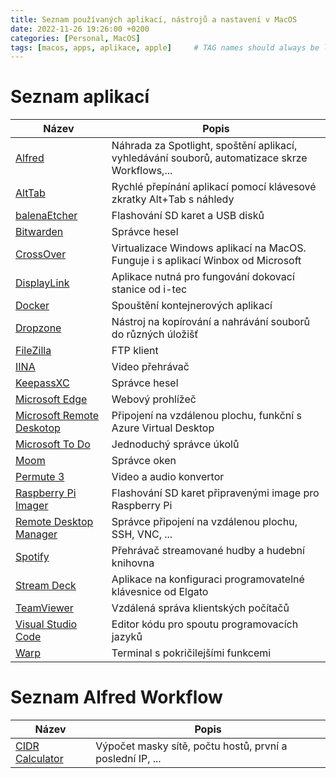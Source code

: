 ```yaml
---
title: Seznam používaných aplikací, nástrojů a nastavení v MacOS
date: 2022-11-26 19:26:00 +0200
categories: [Personal, MacOS]
tags: [macos, apps, aplikace, apple]     # TAG names should always be lowercase
---
```


# Seznam aplikací
| Název | Popis |
| ------- | ------- |
| [Alfred](https://www.alfredapp.com/) | Náhrada za Spotlight, spoštění aplikací, vyhledávání souborů, automatizace skrze Workflows,... |
| [AltTab](https://alt-tab-macos.netlify.app/) | Rychlé přepínání aplikací pomocí klávesové zkratky Alt+Tab s náhledy |
| [balenaEtcher](https://www.balena.io/etcher/) | Flashování SD karet a USB disků |
| [Bitwarden](https://bitwarden.com/) | Správce hesel |
| [CrossOver](https://www.codeweavers.com/crossover) | Virtualizace Windows aplikací na MacOS. Funguje i s aplikací Winbox od Microsoft |
| [DisplayLink](https://www.synaptics.com/products/displaylink-graphics/downloads/macos) | Aplikace nutná pro fungování dokovací stanice od i-tec |
| [Docker](https://www.docker.com/) | Spouštění kontejnerových aplikací |
| [Dropzone](https://aptonic.com/) | Nástroj na kopírování a nahrávání souborů do různých úložišť |
| [FileZilla](https://filezilla-project.org/) | FTP klient |
| [IINA](https://iina.io/) | Video přehrávač |
| [KeepassXC](https://keepassxc.org/) | Správce hesel |
| [Microsoft Edge](https://www.microsoft.com/cs-cz/edge/)| Webový prohlížeč |
| [Microsoft Remote Deskotop](https://apps.apple.com/us/app/microsoft-remote-desktop/) | Připojení na vzdálenou plochu, funkční s Azure Virtual Desktop |
| [Microsoft To Do](https://todo.microsoft.com/tasks/) | Jednoduchý správce úkolů |
| [Moom](https://apps.apple.com/us/app/moom/id419330170?mt=12) | Správce oken |
| [Permute 3](https://software.charliemonroe.net/permute/) | Video a audio konvertor |
| [Raspberry Pi Imager](https://www.raspberrypi.com/software/) | Flashování SD karet připravenými image pro Raspberry Pi |
| [Remote Desktop Manager](https://devolutions.net/remote-desktop-manager/) | Správce připojení na vzdálenou plochu, SSH, VNC, ... |
| [Spotify](https://www.spotify.com/us/download/android/) | Přehrávač streamované hudby a hudební knihovna |
| [Stream Deck](https://www.elgato.com/en/stream-deck) | Aplikace na konfiguraci programovatelné klávesnice od Elgato |
| [TeamViewer](https://www.teamviewer.com) | Vzdálená správa klientských počítačů |
| [Visual Studio Code](https://code.visualstudio.com/) | Editor kódu pro spoutu programovacích jazyků |
| [Warp](https://www.warp.dev/) | Terminal s pokričilejšími funkcemi |


# Seznam Alfred Workflow
| Název | Popis |
| ------- | ------- |
| [CIDR Calculator](https://gilbertsanchez.com/cidr-calculator-for-alfred/) | Výpočet masky sítě, počtu hostů, první a poslední IP, ... |



